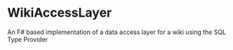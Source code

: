 WikiAccessLayer
===============

An F# based implementation of a data access layer for a wiki using the SQL Type Provider
